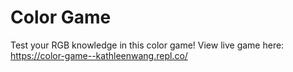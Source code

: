 # Color Game
Test your RGB knowledge in this color game! View live game here: https://color-game--kathleenwang.repl.co/
 
